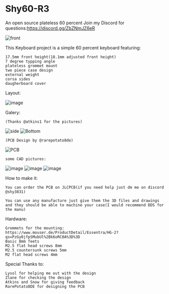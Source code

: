 # Shy60-R3
An open source plateless 60 percent
Join my Discord for questions:https://discord.gg/ZbZNmJZ6eR

![front](https://github.com/Steinkampdesigns/Shy60-R3/assets/107112751/25e06f52-7940-49b0-af68-5d30374e78f1)


This Keyboard project is a simple 60 percent keyboard featuring:

	17.5mm front height(18.1mm adjusted front height)
	7 degree typping angle
	plateless grommet mount
 	two piece case design
	external weight
	corsa sides
 	daugherboard cover

Layout:

![image](https://github.com/Steinkampdesigns/Shy60-R3/assets/107112751/239c8b14-de64-4216-b892-b94802e8f7f1)

Galery:

	(Thanks @atkins1 for the pictures)

![side](https://github.com/Steinkampdesigns/Shy60-R3/assets/107112751/07254c32-af0a-4fb6-85c5-a32749487f07)
	![Bottom](https://github.com/Steinkampdesigns/Shy60-R3/assets/107112751/b4f6f0f6-8c2a-4af9-8a01-0bfbdbb4cd4a)

	(PCB Design by @rarepotato8de)

![PCB](https://github.com/Steinkampdesigns/Shy60-R3/assets/107112751/2e3acf5a-5eef-4573-83ec-f5975022fc0c)

 	some CAD pictures:

![image](https://github.com/Steinkampdesigns/Shy60-R3/assets/107112751/a1de6abf-6958-4315-aebe-1b0ec1a79492)
![image](https://github.com/Steinkampdesigns/Shy60-R3/assets/107112751/052e918e-24e1-4c90-ae35-8ee1a7c6ebcf)
![image](https://github.com/Steinkampdesigns/Shy60-R3/assets/107112751/e86e60c5-c66e-4b90-b703-63c6e74ca2a0)



How to make it:

	You can order the PCB on JLCPCB(if you need help just dm me on discord @shy3831)

 	You can use any manufacture just give them the 3D files and drawings and they should be able to machine your case(I would recommend DDS for the manu)

Hardware:

	Grommets for the mounting: https://www.mouser.de/ProductDetail/Essentra/HG-2?qs=PzGy0jfpSMubUl%2Bk6oRC0A%3D%3D
 	Basic 8mm feets
  	M2.5 flat head screws 8mm
	M2.5 countersunk screws 5mm
 	M2 flat head screws 4mm

Special Thanks to:

	Lysol for helping me out with the design
 	Zlane for checking the design
  	Atkins and Snow for giving feedback
   	RarePotato8DE for designing the PCB
